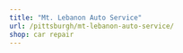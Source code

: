 ```yaml
---
title: "Mt. Lebanon Auto Service"
url: /pittsburgh/mt-lebanon-auto-service/
shop: car repair
---
```


